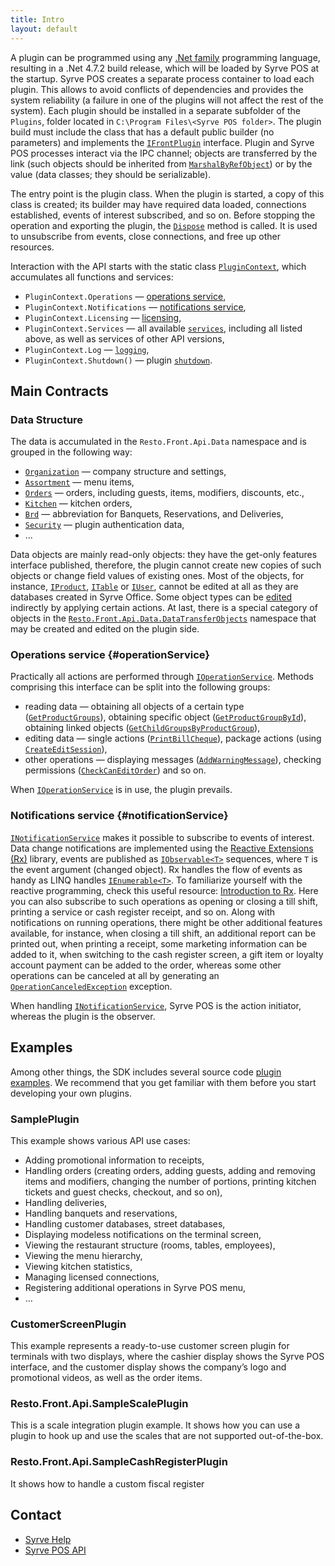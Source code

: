 ```yaml
---
title: Intro
layout: default
---
```

A plugin can be programmed using any [.Net family](http://en.wikipedia.org/wiki/List_of_CLI_languages) programming language, resulting in a .Net 4.7.2 build release, which will be loaded by Syrve POS at the startup. Syrve POS creates a separate process container to load each plugin. This allows to avoid conflicts of dependencies and provides the system reliability (a failure in one of the plugins will not affect the rest of the system). Each plugin should be installed in a separate subfolder of the `Plugins`, folder located in `C:\Program Files\<Syrve POS folder>`. The plugin build must include the class that has a default public builder (no parameters) and implements the [`IFrontPlugin`](https://syrve.github.io/front.api.sdk/v7/html/T_Resto_Front_Api_IFrontPlugin.htm) interface. Plugin and Syrve POS processes interact via the IPC channel; objects are transferred by the link (such objects should be inherited from [`MarshalByRefObject`](http://msdn.microsoft.com/en-us/library/system.marshalbyrefobject(v=vs.100).aspx)) or by the value (data classes; they should be serializable).

The entry point is the plugin class. When the plugin is started, a copy of this class is created; its builder may have required data loaded, connections established, events of interest subscribed, and so on. Before stopping the operation and exporting the plugin, the [`Dispose`](https://learn.microsoft.com/en-us/dotnet/api/system.idisposable.dispose?view=net-7.0#System_IDisposable_Dispose) method is called. It is used to unsubscribe from events, close connections, and free up other resources.

Interaction with the API starts with the static class [`PluginContext`](https://syrve.github.io/front.api.sdk/v7/html/T_Resto_Front_Api_PluginContext.htm), which accumulates all functions and services:

- `PluginContext.Operations` — [operations service](#operationService),
- `PluginContext.Notifications` — [notifications service](#notificationService),
- `PluginContext.Licensing` — [licensing](Licensing),
- `PluginContext.Services` — all available [`services`](https://syrve.github.io/front.api.sdk/v7/html/P_Resto_Front_Api_PluginContext_Services.htm), including all listed above, as well as services of other API versions,
- `PluginContext.Log` — [`logging`](https://syrve.github.io/front.api.sdk/v7/html/P_Resto_Front_Api_PluginContext_Log.htm),
- `PluginContext.Shutdown()` — plugin [`shutdown`](https://syrve.github.io/front.api.sdk/v7/html/M_Resto_Front_Api_PluginContext_Shutdown.htm).

## Main Contracts ##

### Data Structure ###
The data is accumulated in the `Resto.Front.Api.Data` namespace and is grouped in the following way:

- [`Organization`](https://syrve.github.io/front.api.sdk/v7/html/N_Resto_Front_Api_Data_Organization.htm) — company structure and settings,
- [`Assortment`](https://syrve.github.io/front.api.sdk/v7/html/N_Resto_Front_Api_Data_Assortment.htm) — menu items,
- [`Orders`](https://syrve.github.io/front.api.sdk/v7/html/N_Resto_Front_Api_Data_Orders.htm) — orders, including guests, items, modifiers, discounts, etc.,
- [`Kitchen`](https://syrve.github.io/front.api.sdk/v7/html/N_Resto_Front_Api_Data_Kitchen.htm) — kitchen orders,
- [`Brd`](https://syrve.github.io/front.api.sdk/v7/html/N_Resto_Front_Api_Data_Brd.htm) — abbreviation for Banquets, Reservations, and Deliveries,
- [`Security`](https://syrve.github.io/front.api.sdk/v7/html/N_Resto_Front_Api_Data_Security.htm) — plugin authentication data,
- ...

Data objects are mainly read-only objects: they have the get-only features interface published, therefore, the plugin cannot create new copies of such objects or change field values of existing ones. Most of the objects, for instance, [`IProduct`](https://syrve.github.io/front.api.sdk/v7/html/T_Resto_Front_Api_Data_Assortment_IProduct.htm), [`ITable`](https://syrve.github.io/front.api.sdk/v7/html/Properties_T_Resto_Front_Api_Data_Organization_Sections_ITable.htm) or [`IUser`](https://syrve.github.io/front.api.sdk/v7/html/T_Resto_Front_Api_Data_Security_IUser.htm), cannot be edited at all as they are databases created in Syrve Office. Some object types can be [edited](Data%20editing) indirectly by applying certain actions. At last, there is a special category of objects in the [`Resto.Front.Api.Data.DataTransferObjects`](https://syrve.github.io/front.api.sdk/v7/html/N_Resto_Front_Api_Data_DataTransferObjects.htm) namespace that may be created and edited on the plugin side.

### Operations service {#operationService}
Practically all actions are performed through [`IOperationService`](https://syrve.github.io/front.api.sdk/v7/html/T_Resto_Front_Api_IOperationService.htm). Methods comprising this interface can be split into the following groups:

- reading data — obtaining all objects of a certain type ([`GetProductGroups`](https://syrve.github.io/front.api.sdk/v7/html/M_Resto_Front_Api_IOperationService_GetProductGroups.htm)), obtaining specific object ([`GetProductGroupById`](https://syrve.github.io/front.api.sdk/v7/html/M_Resto_Front_Api_IOperationService_GetProductGroupById.htm)), obtaining linked objects ([`GetChildGroupsByProductGroup`](https://syrve.github.io/front.api.sdk/v7/html/M_Resto_Front_Api_IOperationService_GetChildGroupsByProductGroup.htm)),
- editing data — single actions ([`PrintBillCheque`](https://syrve.github.io/front.api.sdk/v7/html/M_Resto_Front_Api_IOperationService_PrintBillCheque.htm)), package actions (using [`CreateEditSession`](https://syrve.github.io/front.api.sdk/v7/html/M_Resto_Front_Api_IOperationService_CreateEditSession.htm)),
- other operations — displaying messages ([`AddWarningMessage`](https://syrve.github.io/front.api.sdk/v7/html/Overload_Resto_Front_Api_IOperationService_AddWarningMessage.htm)), checking permissions ([`CheckCanEditOrder`](https://syrve.github.io/front.api.sdk/v7/html/M_Resto_Front_Api_IOperationService_CheckCanEditOrder.htm)) and so on.
 
When [`IOperationService`](https://syrve.github.io/front.api.sdk/v7/html/T_Resto_Front_Api_IOperationService.htm) is in use, the plugin prevails.

### Notifications service {#notificationService}
[`INotificationService`](https://syrve.github.io/front.api.sdk/v7/html/T_Resto_Front_Api_INotificationService.htm) makes it possible to subscribe to events of interest. Data change notifications are implemented using the [Reactive Extensions (Rx)](http://msdn.microsoft.com/en-us/data/gg577609.aspx) library, events are published as [`IObservable<T>`](https://learn.microsoft.com/en-us/dotnet/api/system.iobservable-1?view=net-7.0) sequences, where `T` is the event argument (changed object). Rx handles the flow of events as handy as LINQ handles [`IEnumerable<T>`](https://learn.microsoft.com/en-us/dotnet/api/system.collections.generic.ienumerable-1?view=net-7.0). To familiarize yourself with the reactive programming, check this useful resource: [Introduction to Rx](http://www.introtorx.com/). Here you can also subscribe to such operations as opening or closing a till shift, printing a service or cash register receipt, and so on. Along with notifications on running operations, there might be other additional features available, for instance, when closing a till shift, an additional report can be printed out, when printing a receipt, some marketing information can be added to it, when switching to the cash register screen, a gift item or loyalty account payment can be added to the order, whereas some other operations can be canceled at all by generating an [`OperationCanceledException`](https://learn.microsoft.com/en-us/dotnet/api/system.operationcanceledexception?view=net-7.0) exception.

When handling [`INotificationService`](https://syrve.github.io/front.api.sdk/v7/html/T_Resto_Front_Api_INotificationService.htm), Syrve POS is the action initiator, whereas the plugin is the observer.

## Examples ##

Among other things, the SDK includes several source code [plugin examples](https://github.com/syrve/front.api.sdk/tree/main/sample/v7). We recommend that you get familiar with them before you start developing your own plugins.

### SamplePlugin ###

This example shows various API use cases:

- Adding promotional information to receipts,
- Handling orders (creating orders, adding guests, adding and removing items and modifiers, changing the number of portions, printing kitchen tickets and guest checks, checkout, and so on),
- Handling deliveries,
- Handling banquets and reservations,
- Handling customer databases, street databases,
- Displaying modeless notifications on the terminal screen,
- Viewing the restaurant structure (rooms, tables, employees),
- Viewing the menu hierarchy,
- Viewing kitchen statistics,
- Managing licensed connections,
- Registering additional operations in Syrve POS menu,
- …

### CustomerScreenPlugin ###
This example represents a ready-to-use customer screen plugin for terminals with two displays, where the cashier display shows the Syrve POS interface, and the customer display shows the company’s logo and promotional videos, as well as the order items.

### Resto.Front.Api.SampleScalePlugin
This is a scale integration plugin example. It shows how you can use a plugin to hook up and use the scales that are not supported out-of-the-box.

### Resto.Front.Api.SampleCashRegisterPlugin
It shows how to handle a custom fiscal register

## Contact ##

- [Syrve Help](https://en.syrve.help/)
- [Syrve POS API](https://en.syrve.help/articles/api/pos-api)
